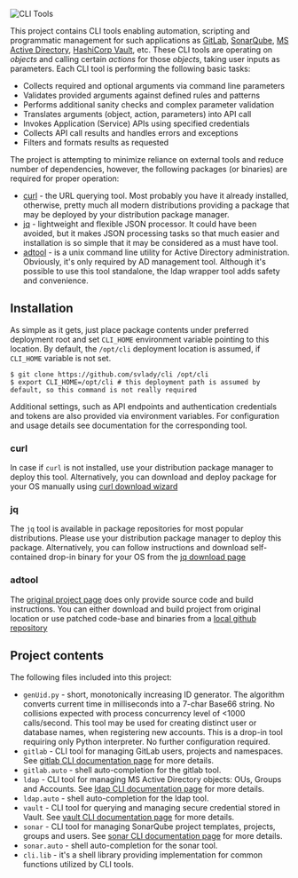 ![CLI Tools](https://raw.githubusercontent.com/svlady/cli/master/doc/cli-logo.png)

This project contains CLI tools enabling automation, scripting and programmatic management for such applications as [GitLab](https://about.gitlab.com/), [SonarQube](https://www.sonarqube.org/), [MS Active Directory](https://msdn.microsoft.com/en-us/library/cc223122.aspx), [HashiCorp Vault](https://www.vaultproject.io/), etc. These CLI tools are operating on _objects_ and calling certain _actions_ for those _objects_, taking user inputs as parameters. Each CLI tool is performing the following basic tasks:

* Collects required and optional arguments via command line parameters
* Validates provided arguments against defined rules and patterns
* Performs additional sanity checks and complex parameter validation
* Translates arguments (object, action, parameters) into API call
* Invokes Application (Service) APIs using specified credentials
* Collects API call results and handles errors and exceptions
* Filters and formats results as requested

The project is attempting to minimize reliance on external tools and reduce number of dependencies, however, the following packages (or binaries) are required for proper operation:

* [curl](https://curl.haxx.se/) - the URL querying tool. Most probably you have it already installed, otherwise, pretty much all modern distributions providing a package that may be deployed by your distribution package manager.
* [jq](https://stedolan.github.io/jq/) - lightweight and flexible JSON processor. It could have been avoided, but it makes JSON processing tasks so that much easier and installation is so simple that it may be considered as a must have tool.
* [adtool](https://gp2x.org/adtool/) - is a unix command line utility for Active Directory administration. Obviously, it's only required by AD management tool. Although it's possible to use this tool standalone, the ldap wrapper tool adds safety and convenience.

## Installation
As simple as it gets, just place package contents under preferred deployment root and set `CLI_HOME` environment variable pointing to this location. By default, the `/opt/cli` deployment location is assumed, if `CLI_HOME` variable is not set.

```shell
$ git clone https://github.com/svlady/cli /opt/cli
$ export CLI_HOME=/opt/cli # this deployment path is assumed by default, so this command is not really required
```

Additional settings, such as API endpoints and authentication credentials and tokens are also provided via environment variables. For configuration and usage details see documentation for the corresponding tool.

### curl
In case if `curl` is not installed, use your distribution package manager to deploy this tool. Alternatively, you can download and deploy package for your OS manually using [curl download wizard](https://curl.haxx.se/dlwiz/?type=bin)

### jq
The `jq` tool is available in package repositories for most popular distributions. Please use your distribution package manager to deploy this package. Alternatively, you can follow instructions and download self-contained drop-in binary for your OS from the [jq download page](https://stedolan.github.io/jq/download/)

### adtool
The [original project page](https://gp2x.org/adtool/) does only provide source code and build instructions. You can either download and build project from original location or use patched code-base and binaries from a [local github repository](https://github.com/svlady/adtool)

## Project contents

The following files included into this project:

* `genUid.py` - short, monotonically increasing ID generator. The algorithm converts current time in milliseconds into a 7-char Base66 string. No collisions expected with process concurrency level of <1000 calls/second. This tool may be used for creating distinct user or database names, when registering new accounts. This is a drop-in tool requiring only Python interpreter. No further configuration required.
* `gitlab` - CLI tool for managing GitLab users, projects and namespaces. See [gitlab CLI documentation page](doc/README.gitlab.md) for more details.
* `gitlab.auto` - shell auto-completion for the gitlab tool.
* `ldap` - CLI tool for managing MS Active Directory objects: OUs, Groups and Accounts. See [ldap CLI documentation page](doc/README.ldap.md) for more details.
* `ldap.auto` - shell auto-completion for the ldap tool.
* `vault` - CLI tool for querying and managing secure credential stored in Vault. See [vault CLI documentation page](doc/README.vault.md) for more details.
* `sonar` - CLI tool for managing SonarQube project templates, projects, groups and users. See [sonar CLI documentation page](doc/README.sonar.md) for more details.
* `sonar.auto` - shell auto-completion for the sonar tool.
* `cli.lib` - it's a shell library providing implementation for common functions utilized by CLI tools.
